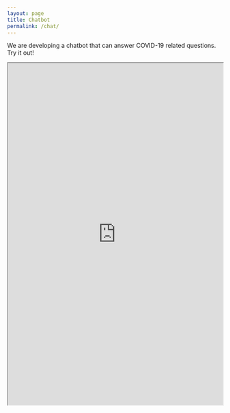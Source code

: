 ```yaml
---
layout: page
title: Chatbot
permalink: /chat/
---
```


We are developing a chatbot that can answer COVID-19 related questions. Try it out!

<iframe
  src="https://arpansahoo.github.io/jhu-covid19bot-web/"
  style="width:100%; height:800px;"
></iframe>